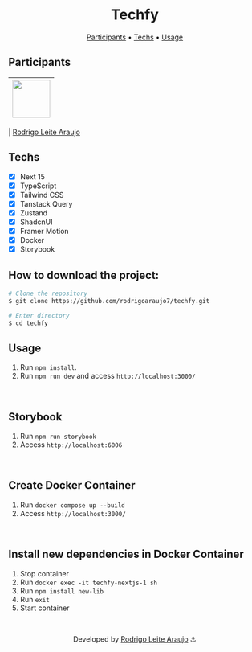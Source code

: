 <h1 align="center">
  Techfy
</h1>

<p align="center">
  <a href="#participants">Participants</a> •
  <a href="#techs">Techs</a> •
  <a href="#usage">Usage</a>
</p>

<div align="center">
  <!-- <img src="https://i.imgur.com/FAzPDZb.png" /> -->
</div>

## Participants

| [<img src="https://avatars.githubusercontent.com/rodrigoaraujo7" width="75px;"/>](https://github.com/rodrigoaraujo7) |
| :------------------------------------------------------------------------------------------------------------------: |

| [Rodrigo Leite Araujo](https://github.com/rodrigoaraujo7)

## Techs

- [x] Next 15
- [x] TypeScript
- [x] Tailwind CSS
- [x] Tanstack Query
- [x] Zustand
- [x] ShadcnUI
- [x] Framer Motion
- [x] Docker
- [x] Storybook

## How to download the project:

```bash
# Clone the repository
$ git clone https://github.com/rodrigoaraujo7/techfy.git

# Enter directory
$ cd techfy
```

## Usage

1. Run `npm install`.<br />
2. Run `npm run dev` and access `http://localhost:3000/`<br />

<br/>

## Storybook

1. Run `npm run storybook`<br />
2. Access `http://localhost:6006`

<br />

## Create Docker Container

1. Run `docker compose up --build`<br />
2. Access `http://localhost:3000/`<br />

<br />

## Install new dependencies in Docker Container

1. Stop container<br />
2. Run `docker exec -it techfy-nextjs-1 sh`<br />
3. Run `npm install new-lib`<br />
4. Run `exit`<br />
5. Start container<br />

<br />

<p align="center"> Developed by <a href="https://www.linkedin.com/in/rodrigoleitearaujo">Rodrigo Leite Araujo</a> ⚓</p>
